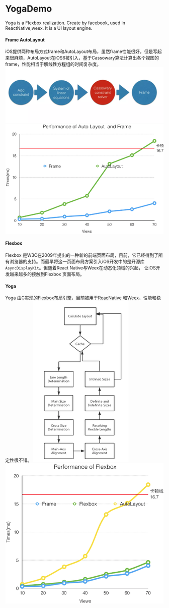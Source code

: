 # YogaDemo
Yoga is a Flexbox realization. Create by facebook, used in ReactNative,weex. It is a UI layout engine.

#### Frame AutoLayout
iOS提供两种布局方式frame和AutoLayout布局，虽然frame性能很好，但是写起来很麻烦，AutoLayout在iOS6被引入，基于Cassowary算法计算出各个视图的frame，性能相当于解线性方程组的时间复杂度。
![](https://github.com/pszertlek/YogaDemo/blob/master/YogaDemo/Image/162465d5875518e9)
![](https://github.com/pszertlek/YogaDemo/blob/master/YogaDemo/Image/162465d587454ede)
#### Flexbox

Flexbox 是W3C在2009年提出的一种新的前端页面布局，目前，它已经得到了所有浏览器的支持。而最早将这一页面布局方案引入iOS开发中的是开源库 `AsyncDisplayKit`。但随着React Native与Weex在动态化领域的兴起， 让iOS开发越来越多的接触到Flexbox 页面布局。
#### Yoga
Yoga 由C实现的Flexbox布局引擎，目前被用于ReacNative 和Weex，性能和稳定性很不错。
![](https://github.com/pszertlek/YogaDemo/blob/master/YogaDemo/Image/162465d5873fabe7)
![](https://github.com/pszertlek/YogaDemo/blob/master/YogaDemo/Image/162465d588cbab62)

